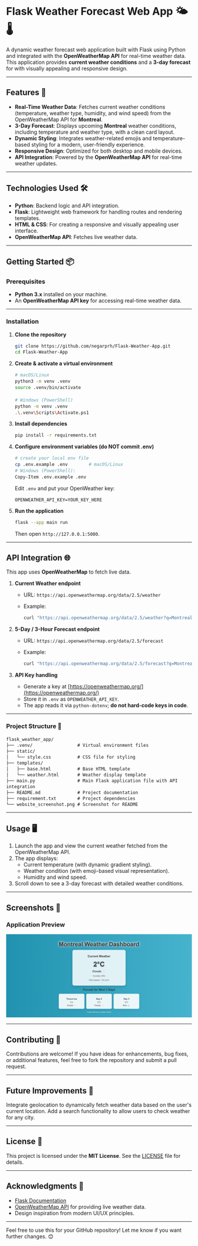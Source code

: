 # Flask Weather Forecast Web App 🌤️🌡️

A dynamic weather forecast web application built with Flask using Python and integrated with the **OpenWeatherMap API** for real-time weather data. This application provides **current weather conditions** and a **3-day forecast** for with visually appealing and responsive design.

---

## Features 🚀

- **Real-Time Weather Data**: Fetches current weather conditions (temperature, weather type, humidity, and wind speed) from the OpenWeatherMap API for **Montreal**.
- **3-Day Forecast**: Displays upcoming **Montreal** weather conditions, including temperature and weather type, with a clean card layout.
- **Dynamic Styling**: Integrates weather-related emojis and temperature-based styling for a modern, user-friendly experience.
- **Responsive Design**: Optimized for both desktop and mobile devices.
- **API Integration**: Powered by the **OpenWeatherMap API** for real-time weather updates.

---

## Technologies Used 🛠️

- **Python**: Backend logic and API integration.
- **Flask**: Lightweight web framework for handling routes and rendering templates.
- **HTML & CSS**: For creating a responsive and visually appealing user interface.
- **OpenWeatherMap API**: Fetches live weather data.

---

## Getting Started 📦

### Prerequisites

- **Python 3.x** installed on your machine.
- An **OpenWeatherMap API key** for accessing real-time weather data.

---

### Installation

1. **Clone the repository**

   ```bash
   git clone https://github.com/negarprh/Flask-Weather-App.git
   cd Flask-Weather-App
   ```

2. **Create & activate a virtual environment**

   ```bash
   # macOS/Linux
   python3 -m venv .venv
   source .venv/bin/activate

   # Windows (PowerShell)
   python -m venv .venv
   .\.venv\Scripts\Activate.ps1
   ```

3. **Install dependencies**

   ```bash
   pip install -r requirements.txt
   ```

4. **Configure environment variables (do NOT commit .env)**

   ```bash
   # create your local env file
   cp .env.example .env        # macOS/Linux
   # Windows (PowerShell):
   Copy-Item .env.example .env
   ```

   Edit `.env` and put your OpenWeather key:

   ```
   OPENWEATHER_API_KEY=YOUR_KEY_HERE
   ```

5. **Run the application**

   ```bash
   flask --app main run
   ```

   Then open `http://127.0.0.1:5000`.

---

## API Integration 🌐

This app uses **OpenWeatherMap** to fetch live data.

1. **Current Weather endpoint**

   * URL: `https://api.openweathermap.org/data/2.5/weather`
   * Example:

     ```bash
     curl "https://api.openweathermap.org/data/2.5/weather?q=Montreal&appid=YOUR_KEY&units=metric"
     ```

2. **5-Day / 3-Hour Forecast endpoint**

   * URL: `https://api.openweathermap.org/data/2.5/forecast`
   * Example:

     ```bash
     curl "https://api.openweathermap.org/data/2.5/forecast?q=Montreal&appid=YOUR_KEY&units=metric"
     ```

3. **API Key handling**

   * Generate a key at [https://openweathermap.org/](https://openweathermap.org/)
   * Store it in `.env` as `OPENWEATHER_API_KEY`.
   * The app reads it via `python-dotenv`; **do not hard-code keys in code**.



---

### Project Structure 📂

```plaintext
flask_weather_app/
├── .venv/                 # Virtual environment files
├── static/
│   └── style.css          # CSS file for styling
├── templates/
│   ├── base.html          # Base HTML template
│   └── weather.html       # Weather display template
├── main.py                # Main Flask application file with API integration
├── README.md              # Project documentation
├── requirement.txt        # Project dependencies
└── website_screenshot.png # Screenshot for README
```

---

## Usage 🖥️

1. Launch the app and view the current weather fetched from the OpenWeatherMap API.
2. The app displays:
   - Current temperature (with dynamic gradient styling).
   - Weather condition (with emoji-based visual representation).
   - Humidity and wind speed.
3. Scroll down to see a 3-day forecast with detailed weather conditions.

---

## Screenshots 📸

### Application Preview
![Website Preview](screenshot.png)

---


## Contributing 🤝

Contributions are welcome! If you have ideas for enhancements, bug fixes, or additional features, feel free to fork the repository and submit a pull request.

---

## Future Improvements 🌟
Integrate geolocation to dynamically fetch weather data based on the user's current location.
Add a search functionality to allow users to check weather for any city.

---

## License 📜

This project is licensed under the **MIT License**. See the [LICENSE](LICENSE) file for details.

---

## Acknowledgments 🙏

- [Flask Documentation](https://flask.palletsprojects.com/)
- [OpenWeatherMap API](https://openweathermap.org/) for providing live weather data.
- Design inspiration from modern UI/UX principles.

---

Feel free to use this for your GitHub repository! Let me know if you want further changes. 😊
